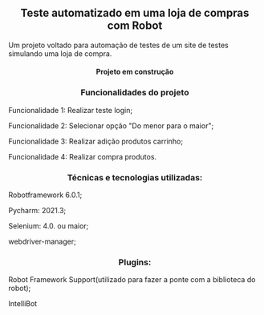<h2 align="center">Teste automatizado em uma loja de compras com Robot</h2>

Um projeto voltado para automação de testes de um site de testes simulando uma loja de compra.

<h4 align="center">Projeto em construção</h4>

<h3 align="center">Funcionalidades do projeto</h3>
Funcionalidade 1: Realizar teste login;

Funcionalidade 2: Selecionar opção "Do menor para o maior";

Funcionalidade 3: Realizar adição produtos carrinho;

Funcionalidade 4: Realizar compra produtos.

<h3 align="center">Técnicas e tecnologias utilizadas:</h3>

Robotframework 6.0.1;

Pycharm: 2021.3;

Selenium: 4.0. ou maior;

webdriver-manager;

<h3 align="center">Plugins:</h3>

Robot Framework Support(utilizado para fazer a ponte com a biblioteca do robot);

IntelliBot
